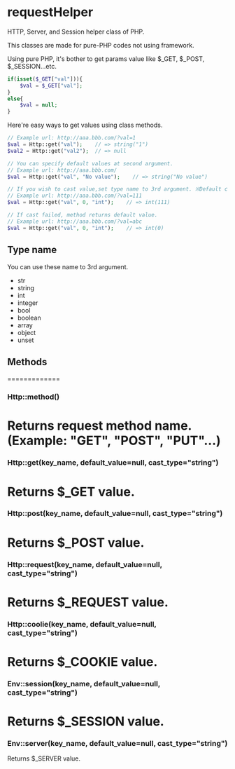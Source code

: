 requestHelper
=============

HTTP, Server, and Session helper class of PHP.

This classes are made for pure-PHP codes not using framework.

Using pure PHP, it's bother to get params value like $_GET, $_POST, $_SESSION...etc.
```PHP
if(isset($_GET["val"])){
    $val = $_GET["val"];
}
else{
    $val = null;
}
```

Here're easy ways to get values using class methods.
```PHP
// Example url: http://aaa.bbb.com/?val=1
$val = Http::get("val");    // => string("1")
$val2 = Http::get("val2");  // => null

// You can specify default values at second argument.
// Example url: http://aaa.bbb.com/
$val = Http::get("val", "No value");    // => string("No value")

// If you wish to cast value,set type name to 3rd argument. ※Default cast value is "String"
// Example url: http://aaa.bbb.com/?val=111
$val = Http::get("val", 0, "int");    // => int(111)

// If cast failed, method returns default value.
// Example url: http://aaa.bbb.com/?val=abc
$val = Http::get("val", 0, "int");    // => int(0)
```

## Type name

You can use these name to 3rd argument.

- str
- string
- int
- integer
- bool
- boolean
- array
- object
- unset

## Methods
=============

### Http::method()

Returns request method name.(Example: "GET", "POST", "PUT"...)
=============
### Http::get(key_name, default_value=null, cast_type="string")

Returns $_GET value.
=============
### Http::post(key_name, default_value=null, cast_type="string")

Returns $_POST value.
=============
### Http::request(key_name, default_value=null, cast_type="string")

Returns $_REQUEST value.
=============
### Http::coolie(key_name, default_value=null, cast_type="string")

Returns $_COOKIE value.
=============
### Env::session(key_name, default_value=null, cast_type="string")

Returns $_SESSION value.
=============
### Env::server(key_name, default_value=null, cast_type="string")

Returns $_SERVER value.
